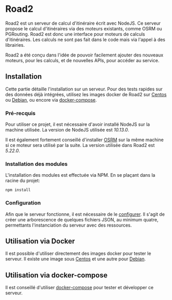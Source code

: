 # Road2

Road2 est un serveur de calcul d'itinéraire écrit avec NodeJS. Ce serveur propose le calcul d'itinéraires via des moteurs existants, comme OSRM ou PGRouting. Road2 est donc une interface pour moteurs de calculs d'itinéraires. Les calculs ne sont pas fait dans le code mais via l'appel à des librairies. 

Road2 a été conçu dans l'idée de pouvoir facilement ajouter des nouveaux moteurs, pour les calculs, et de nouvelles APIs, pour accéder au service. 

## Installation 

Cette partie détaille l'installation sur un serveur. Pour des tests rapides sur des données déjà intégrées, utilisez les images docker de Road2 sur [Centos](./docker/centos/readme.md) ou [Debian](./docker/debian/readme.md), ou encore via [docker-compose](./docker/readme.md). 

### Pré-recquis 

Pour utiliser ce projet, il est nécessaire d'avoir installé NodeJS sur la machine utilisée. La version de NodeJS utilisée est *10.13.0*. 

Il est également fortement conseillé d'installer [OSRM](https://github.com/Project-OSRM/osrm-backend) sur la même machine si ce moteur sera utilisé par la suite. La version utilisée dans Road2 est *5.22.0*. 

### Installation des modules 

L'installation des modules est effectuée via NPM. En se plaçant dans la racine du projet:
```
npm install
```

### Configuration 

Afin que le serveur fonctionne, il est nécessaire de le [configurer](./documentation/io/readme.md). Il s'agit de créer une arborescence de quelques fichiers JSON, au minimum quatre, permettants l'instanciation du serveur avec des ressources. 

## Utilisation via Docker 

Il est possible d'utiliser directement des images docker pour tester le serveur. Il existe une image sous [Centos](./docker/centos/readme.md) et une autre pour [Debian](./docker/debian/readme.md). 

## Utilisation via docker-compose 

Il est conseillé d'utiliser [docker-compose](./docker/readme.md) pour tester et développer ce serveur. 

